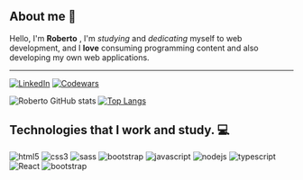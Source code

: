## About me 🧐

Hello, I'm **Roberto** , I'm *studying* and *dedicating* myself to web development, and I **love** consuming programming content and also developing my own web applications. 

<hr />

[![LinkedIn](https://img.shields.io/badge/LinkedIn-0077B5?style=for-the-badge&logo=linkedin&logoColor=white)](https://www.linkedin.com/in/roberto-baiochi/)
[![Codewars](https://img.shields.io/badge/Codewars-B1361E?style=for-the-badge&logo=Codewars&logoColor=white)](https://www.codewars.com/users/RobertoBaiochi)

![Roberto GitHub stats](https://github-readme-stats.vercel.app/api?username=RobertoBaiochi&show_icons=true&theme=highcontrast)
      [![Top Langs](https://github-readme-stats.vercel.app/api/top-langs/?username=RobertoBaiochi)](https://github.com/Robertobaiochi/github-readme-stats)

## Technologies that I work and study. 💻

<div style="display: inline_block">
    <img  alt="html5" src="https://img.shields.io/badge/HTML5-E34F26?style=for-the-badge&logo=html5&logoColor=white"/>
    <img  alt="css3" src="https://img.shields.io/badge/CSS3-1572B6?style=for-the-badge&logo=css3&logoColor=white"/>
    <img  alt="sass" src="https://img.shields.io/badge/Sass-CC6699?style=for-the-badge&logo=sass&logoColor=white"/>
    <img  alt="bootstrap" src="https://img.shields.io/badge/Bootstrap-563D7C?style=for-the-badge&logo=bootstrap&logoColor=white"/>
    <img  alt="javascript" src="https://img.shields.io/badge/JavaScript-323330?style=for-the-badge&logo=javascript&logoColor=F7DF1E"/>
    <img  alt="nodejs" src="https://img.shields.io/badge/Node.js-43853D?style=for-the-badge&logo=node.js&logoColor=white"/>
    <img  alt="typescript" src="https://img.shields.io/badge/TypeScript-007ACC?style=for-the-badge&logo=typescript&logoColor=white"/>
    <img  alt="React" src="https://img.shields.io/badge/React-20232A?style=for-the-badge&logo=react&logoColor=61DAFB"/>
    <img  alt="bootstrap" src="https://img.shields.io/badge/GIT-E44C30?style=for-the-badge&logo=git&logoColor=white"/>
</div>
